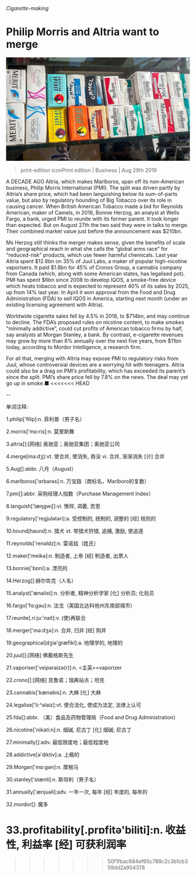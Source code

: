 ###### Cigarette-making

# Philip Morris and Altria want to merge 

![image](images/20190831_WBP503.jpg) 

> print-edition iconPrint edition | Business | Aug 29th 2019 

A DECADE AGO Altria, which makes Marlboros, span off its non-American business, Philip Morris International (PMI). The split was driven partly by Altria’s share price, which had been languishing below its sum-of-parts value, but also by regulatory hounding of Big Tobacco over its role in causing cancer. When British American Tobacco made a bid for Reynolds American, maker of Camels, in 2016, Bonnie Herzog, an analyst at Wells Fargo, a bank, urged PMI to reunite with its former parent. It took longer than expected. But on August 27th the two said they were in talks to merge. Their combined market value just before the announcement was $210bn. 

Ms Herzog still thinks the merger makes sense, given the benefits of scale and geographical reach in what she calls the “global arms race” for “reduced-risk” products, which use fewer harmful chemicals. Last year Altria spent $12.8bn on 35% of Juul Labs, a maker of popular high-nicotine vaporisers. It paid $1.8bn for 45% of Cronos Group, a cannabis company from Canada (which, along with some American states, has legalised pot). PMI has spent $6bn since 2008 to develop IQOS, a smoke-free device which heats tobacco and is expected to represent 40% of its sales by 2025, up from 14% last year. In April it won approval from the Food and Drug Administration (FDA) to sell IQOS in America, starting next month (under an existing licensing agreement with Altria). 

Worldwide cigarette sales fell by 4.5% in 2018, to $714bn, and may continue to decline. The FDA’s proposed rules on nicotine content, to make smokes “minimally addictive”, could cut profits of American tobacco firms by half, say analysts at Morgan Stanley, a bank. By contrast, e-cigarette revenues may grow by more than 8% annually over the next five years, from $11bn today, according to Mordor Intelligence, a research firm. 

For all that, merging with Altria may expose PMI to regulatory risks from Juul, whose controversial devices are a worrying hit with teenagers. Altria could also be a drag on PMI’s profitability, which has exceeded its parent’s since the split. PMI’s share price fell by 7.8% on the news. The deal may yet go up in smoke.■ 
<<<<<<< HEAD

-- 

 单词注释:

1.philip['filip]:n. 菲利普（男子名） 

2.morris['mɒ:ris]:n. 莫里斯舞 

3.altria[]:[网络] 奥驰亚；奥驰亚集团；奥驰亚公司 

4.merge[mә:dʒ]:vt. 使合并, 使消失, 吞没 vi. 合并, 渐渐消失 [计] 合并 

5.Aug[]:abbr. 八月（August） 

6.marlboros['ɑrbərəs]:n. 万宝路（商标名，Marlboro的复数） 

7.pmi[]:abbr. 采购经理人指数（Purchase Management Index） 

8.languish['læŋgwiʃ]:vi. 憔悴, 凋萎, 苦思 

9.regulatory['regjulәtәri]:a. 受控制的, 统制的, 调整的 [经] 规则的 

10.hound[haund]:n. 猎犬 vt. 带猎犬狩猎, 追捕, 激励, 使追逐 

11.reynolds['renәldz]:n. 雷诺兹（姓氏） 

12.maker['meikә]:n. 制造者, 上帝 [经] 制造者, 出票人 

13.bonnie['bɒni]:a. 漂亮的 

14.Herzog[]:赫尔佐克（人名） 

15.analyst['ænәlist]:n. 分析者, 精神分析学家 [化] 分析员; 化验员 

16.fargo['fɑ:ɡəu]:n. 法戈（美国北达科他州东南部城市） 

17.reunite[.ri:ju:'nait]:v. (使)再联合 

18.merger['mә:dʒә]:n. 合并, 归并 [经] 购并 

19.geographical[dʒiә'græfikl]:a. 地理学的, 地理的 

20.juul[]:[网络] 佛戴格斯先生 

21.vaporiser['veipәraizә(r)]:n. <主英>=vaporizer 

22.crono[]:[网络] 克鲁诺；瑞典站点；坦克 

23.cannabis['kænәbis]:n. 大麻 [化] 大麻 

24.legalise['li:^әlaiz]:vt. 使合法化, 使成为法定, 法律上认可 

25.fda[]:abbr. （美）食品及药物管理局（Food and Drug Administration） 

26.nicotine['nikәti:n]:n. 烟碱, 尼古丁 [化] 烟碱; 尼古丁 

27.minimally[]:adv. 最低限度地；最低程度地 

28.addictive[ә'diktiv]:a. 上瘾的 

29.Morgan['mɒ:gәn]:n. 摩根马 

30.stanley['stænli]:n. 斯坦利（男子名） 

31.annually['ænjuәli]:adv. 一年一次, 每年 [经] 年度的, 每年的 

32.mordor[]: 魔多 

33.profitability[.prɒfitә'biliti]:n. 收益性, 利益率 [经] 可获利润率 
=======
>>>>>>> 50f1fbac684ef65c788c2c3b1cb359dd2a904378

